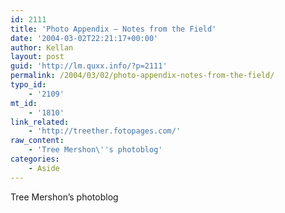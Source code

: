 ```yaml
---
id: 2111
title: 'Photo Appendix – Notes from the Field'
date: '2004-03-02T22:21:17+00:00'
author: Kellan
layout: post
guid: 'http://lm.quxx.info/?p=2111'
permalink: /2004/03/02/photo-appendix-notes-from-the-field/
typo_id:
    - '2109'
mt_id:
    - '1810'
link_related:
    - 'http://treether.fotopages.com/'
raw_content:
    - 'Tree Mershon\''s photoblog'
categories:
    - Aside
---
```


Tree Mershon’s photoblog